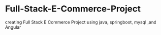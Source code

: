 # Full-Stack-E-Commerce-Project
creating Full Stack E Commerce Project using java, springboot, mysql ,and Angular
